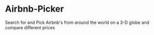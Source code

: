 # Airbnb-Picker
Search for and Pick Airbnb's from around the world on a 3-D globe and compare different prices
